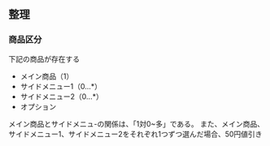 

## 整理

### 商品区分
下記の商品が存在する
- メイン商品（1）
- サイドメニュー1（0...*）
- サイドメニュー2（0...*）
- オプション

メイン商品とサイドメニュ-の関係は、「1対0~多」である。
また、メイン商品、サイドメニュー1、サイドメニュー2をそれぞれ1つずつ選んだ場合、50円値引き